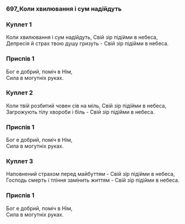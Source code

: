 ### 697_Коли хвилювання і сум надійдуть
### Куплет 1
Коли хвилювання і сум надійдуть, Свій зір підійми в небеса,<br/>Депресія й страх твою душу гризуть - Свій зір підійми в небеса.
### Приспів 1
Бог е добрий, поміч в Нім, <br/>Сила в могутніх руках.
### Куплет 2
Коли твій розбитий човен сів на міль, Свій зір підійми в небеса, <br/>Загрожують тілу хвороби і біль - Свій зір підійми в небеса.
### Приспів 1
Бог е добрий, поміч в Нім, <br/>Сила в могутніх руках.
### Куплет 3
Наповнений страхом перед майбуттям - Свій зір підійми в небеса, <br/>Господь смерть і тління замінить життям - Свій зір підійми в небеса.
### Приспів 1
Бог е добрий, поміч в Нім, <br/>Сила в могутніх руках.
